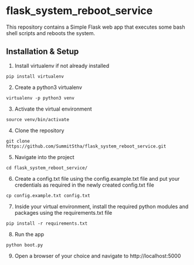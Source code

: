 # flask_system_reboot_service
This repository contains a Simple Flask web app that executes some bash shell scripts and reboots the system.

## Installation & Setup
1. Install virtualenv if not already installed
```
pip install virtualenv
```
2. Create a python3 virtualenv
```
virtualenv -p python3 venv
```
3. Activate the virtual environment
```
source venv/bin/activate
```
4. Clone the repository
```
git clone https://github.com/SummitStha/flask_system_reboot_service.git
```
5. Navigate into the project
```
cd flask_system_reboot_service/
```
6. Create a config.txt file using the config.example.txt file and put your credentials as required in the newly created config.txt file
```
cp config.example.txt config.txt
```
7. Inside your virtual environment, install the required python modules and packages using the requirements.txt file
```
pip install -r requirements.txt
```
8. Run the app
```
python boot.py
```

9. Open a browser of your choice and navigate to http://localhost:5000
